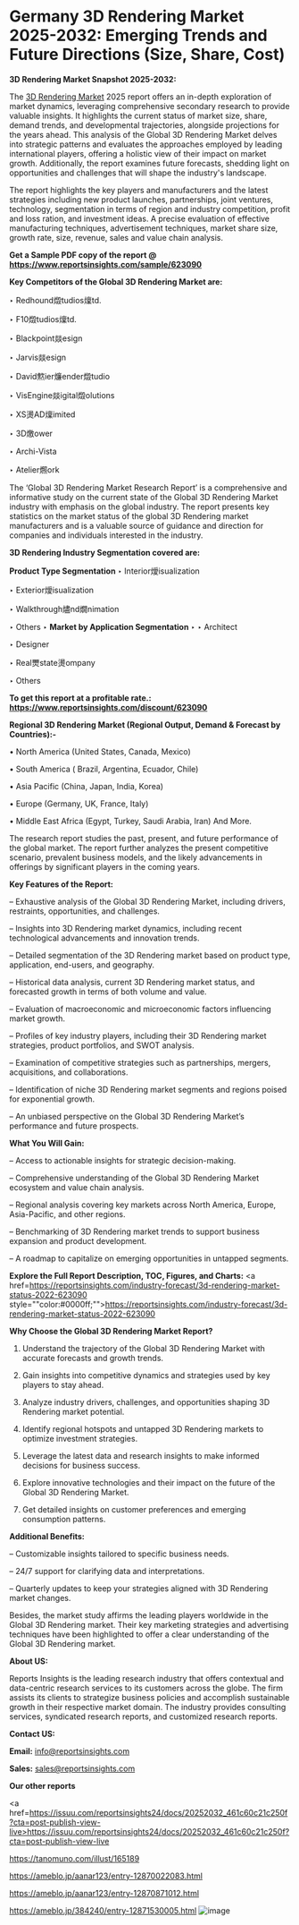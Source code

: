 # Germany 3D Rendering Market 2025-2032: Emerging Trends and Future Directions (Size, Share, Cost)

<strong>3D Rendering Market Snapshot 2025-2032:</strong>

The <a href=https://www.reportsinsights.com/sample/623090>3D Rendering Market</a> 2025 report offers an in-depth exploration of market dynamics, leveraging comprehensive secondary research to provide valuable insights. It highlights the current status of market size, share, demand trends, and developmental trajectories, alongside projections for the years ahead. This analysis of the Global 3D Rendering Market delves into strategic patterns and evaluates the approaches employed by leading international players, offering a holistic view of their impact on market growth. Additionally, the report examines future forecasts, shedding light on opportunities and challenges that will shape the industry's landscape.

The report highlights the key players and manufacturers and the latest strategies including new product launches, partnerships, joint ventures, technology, segmentation in terms of region and industry competition, profit and loss ration, and investment ideas. A precise evaluation of effective manufacturing techniques, advertisement techniques, market share size, growth rate, size, revenue, sales and value chain analysis.

<strong>Get a Sample PDF copy of the report @ <a href=https://www.reportsinsights.com/sample/623090 style=color:#0000ff;>https://www.reportsinsights.com/sample/623090</a></strong>

<strong>Key Competitors of the Global 3D Rendering Market are:</strong>

‣ Redhound燬tudios燣td.

‣ F10燬tudios燣td.

‣ Blackpoint燚esign

‣ Jarvis燚esign

‣ David燞ier燫ender燬tudio

‣ VisEngine燚igital燬olutions

‣ XS燙AD燣imited

‣ 3D燩ower

‣ Archi-Vista

‣ Atelier燳ork

The ‘Global 3D Rendering Market Research Report’ is a comprehensive and informative study on the current state of the Global 3D Rendering Market industry with emphasis on the global industry. The report presents key statistics on the market status of the global 3D Rendering market manufacturers and is a valuable source of guidance and direction for companies and individuals interested in the industry.

<strong>3D Rendering Industry Segmentation covered are:</strong>

<strong>Product Type Segmentation</strong>
‣
Interior燰isualization

‣ Exterior燰isualization

‣ Walkthrough燼nd燗nimation

‣ Others
‣ 
<strong>Market by Application Segmentation</strong>
‣
‣  Architect

‣ Designer

‣ Real燛state燙ompany

‣ Others

<strong>To get this report at a profitable rate.: <a href=https://www.reportsinsights.com/discount/623090 style=color:#0000ff;>https://www.reportsinsights.com/discount/623090</a></strong>

<strong>Regional 3D Rendering Market (Regional Output, Demand &amp; Forecast by Countries):-</strong>

• North America (United States, Canada, Mexico)

• South America ( Brazil, Argentina, Ecuador, Chile)

• Asia Pacific (China, Japan, India, Korea)

• Europe (Germany, UK, France, Italy)

• Middle East Africa (Egypt, Turkey, Saudi Arabia, Iran) And More.

The research report studies the past, present, and future performance of the global market. The report further analyzes the present competitive scenario, prevalent business models, and the likely advancements in offerings by significant players in the coming years.

<strong>Key Features of the Report:</strong>

– Exhaustive analysis of the Global 3D Rendering Market, including drivers, restraints, opportunities, and challenges.

– Insights into 3D Rendering market dynamics, including recent technological advancements and innovation trends.

– Detailed segmentation of the 3D Rendering market based on product type, application, end-users, and geography.

– Historical data analysis, current 3D Rendering market status, and forecasted growth in terms of both volume and value.

– Evaluation of macroeconomic and microeconomic factors influencing market growth.

– Profiles of key industry players, including their 3D Rendering market strategies, product portfolios, and SWOT analysis.

– Examination of competitive strategies such as partnerships, mergers, acquisitions, and collaborations.

– Identification of niche 3D Rendering market segments and regions poised for exponential growth.

– An unbiased perspective on the Global 3D Rendering Market’s performance and future prospects.

<strong>What You Will Gain:</strong>

– Access to actionable insights for strategic decision-making.

– Comprehensive understanding of the Global 3D Rendering Market ecosystem and value chain analysis.

– Regional analysis covering key markets across North America, Europe, Asia-Pacific, and other regions.

– Benchmarking of 3D Rendering market trends to support business expansion and product development.

– A roadmap to capitalize on emerging opportunities in untapped segments.

<strong>Explore the Full Report Description, TOC, Figures, and Charts:</strong>
<a href=https://reportsinsights.com/industry-forecast/3d-rendering-market-status-2022-623090 style=""color:#0000ff;"">https://reportsinsights.com/industry-forecast/3d-rendering-market-status-2022-623090</a>

<strong>Why Choose the Global 3D Rendering Market Report?</strong>

1. Understand the trajectory of the Global 3D Rendering Market with accurate forecasts and growth trends.

2. Gain insights into competitive dynamics and strategies used by key players to stay ahead.

3. Analyze industry drivers, challenges, and opportunities shaping 3D Rendering market potential.

4. Identify regional hotspots and untapped 3D Rendering markets to optimize investment strategies.

5. Leverage the latest data and research insights to make informed decisions for business success.

6. Explore innovative technologies and their impact on the future of the Global 3D Rendering Market.

7. Get detailed insights on customer preferences and emerging consumption patterns.

<strong>Additional Benefits:</strong>

– Customizable insights tailored to specific business needs.

– 24/7 support for clarifying data and interpretations.

– Quarterly updates to keep your strategies aligned with 3D Rendering market changes.

Besides, the market study affirms the leading players worldwide in the Global 3D Rendering market. Their key marketing strategies and advertising techniques have been highlighted to offer a clear understanding of the Global 3D Rendering market.

<strong><strong>About US</strong>:</strong>

Reports Insights is the leading research industry that offers contextual and data-centric research services to its customers across the globe. The firm assists its clients to strategize business policies and accomplish sustainable growth in their respective market domain. The industry provides consulting services, syndicated research reports, and customized research reports.

<strong>Contact US:</strong>

<p class=><b>Email:</b> <a href=mailto:info@reportsinsights.com>info@reportsinsights.com</a></p>
<p class=><b>Sales:</b> <a href=mailto:sales@reportsinsights.com>sales@reportsinsights.com</a></p>

<strong>Our other reports</strong>

<a href=https://issuu.com/reportsinsights24/docs/20252032_461c60c21c250f?cta=post-publish-view-live>https://issuu.com/reportsinsights24/docs/20252032_461c60c21c250f?cta=post-publish-view-live</a>

<a href=https://tanomuno.com/illust/165189>https://tanomuno.com/illust/165189</a>

<a href=https://ameblo.jp/aanar123/entry-12870022083.html>https://ameblo.jp/aanar123/entry-12870022083.html</a>

<a href=https://ameblo.jp/aanar123/entry-12870871012.html>https://ameblo.jp/aanar123/entry-12870871012.html</a>

<a href=https://ameblo.jp/384240/entry-12871530005.html>https://ameblo.jp/384240/entry-12871530005.html</a>
![image](https://github.com/user-attachments/assets/74a661a2-f9b0-465f-a2f9-dfa709180762)
